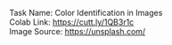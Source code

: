 Task Name: Color Identification in Images  
Colab Link: https://cutt.ly/1QB3r1c  
Image Source: https://unsplash.com/
